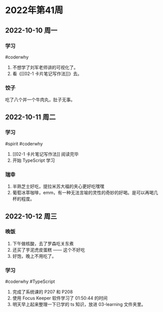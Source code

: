 # 2022年第41周

## 2022-10-10 周一

### 学习 
#coderwhy 
1. 不想学了刘军老师讲的可视化了。
2. 看《[[02-1 卡片笔记写作法]]》去。

### 饺子
吃了八个并一个牛肉丸，肚子无事。


## 2022-10-11 周二

### 学习
#spirit #coderwhy 
1. [[02-1 卡片笔记写作法]] 阅读完毕
2. 开始 TypeScript 学习

### 瑞幸
1. 半熟芝士好吃，提拉米苏大福的夹心更好吃嘿嘿
2. 葡萄冰萃咖啡，emm，有一种无法言喻的灵性的奇妙的好喝。是可以再喝几杯的程度。


## 2022-10-12 周三

### 晚饭
1. 下午做核酸，去了罗森吃关东煮
2. 还买了芋泥虎皮蛋糕 —— 这个不好吃
3. 好饱，晚上不用吃了。

### 学习
#coderwhy  #TypeScript 
1. 完成了系统课的 P207 和 P208
2. 使用 Focus Keeper 软件学习了 01:50:44 的时间
3. 明天早上起来整理一下已学的 ts 知识，放进 03-learning 文件夹里。